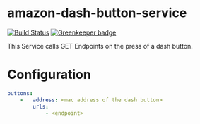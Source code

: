# amazon-dash-button-service

[![Build Status](https://travis-ci.org/automaid/amazon-dash-button-service.svg?branch=master)](https://travis-ci.org/automaid/amazon-dash-button-service)
[![Greenkeeper badge](https://badges.greenkeeper.io/automaid/amazon-dash-button-service.svg)](https://greenkeeper.io/)

This Service calls GET Endpoints on the press of a dash button.

# Configuration
```yaml
buttons:
    -   address: <mac address of the dash button>
        urls:
            - <endpoint>
```
